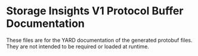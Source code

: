 # Storage Insights V1 Protocol Buffer Documentation

These files are for the YARD documentation of the generated protobuf files.
They are not intended to be required or loaded at runtime.
